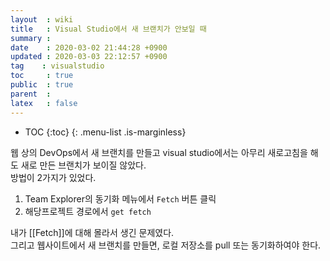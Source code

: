 ```yaml
---
layout  : wiki
title   : Visual Studio에서 새 브랜치가 안보일 때
summary : 
date    : 2020-03-02 21:44:28 +0900
updated : 2020-03-03 22:12:57 +0900
tag    : visualstudio
toc     : true
public  : true
parent  : 
latex   : false
---
```

* TOC
{:toc}
{: .menu-list .is-marginless}

웹 상의 DevOps에서 새 브랜치를 만들고 visual studio에서는 아무리 새로고침을 해도 새로 만든 브랜치가 보이질 않았다.  
방법이 2가지가 있었다.

1. Team Explorer의 동기화 메뉴에서 `Fetch` 버튼 클릭
2. 해당프로젝트 경로에서 `get fetch`  
   
내가 [[Fetch]]에 대해 몰라서 생긴 문제였다.  
그리고 웹사이트에서 새 브랜치를 만들면, 로컬 저장소를 pull 또는 동기화하여야 한다.  

